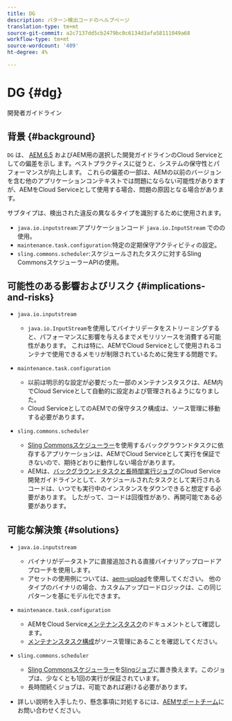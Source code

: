 ```yaml
---
title: DG
description: パターン検出コードのヘルプページ
translation-type: tm+mt
source-git-commit: a2c7137dd5cb2479bc0c6134d3afa58111049a68
workflow-type: tm+mt
source-wordcount: '409'
ht-degree: 4%

---
```



# DG {#dg}

開発者ガイドライン

## 背景 {#background}

`DG` は、 [AEM 6.5](https://experienceleague.adobe.com/docs/experience-manager-65/developing/introduction/dev-guidelines-bestpractices.html) およびAEM用の選択した開発ガイドラインのCloud Serviceとしての偏差を示し [](https://experienceleague.adobe.com/docs/experience-manager-cloud-service/implementing/developing/development-guidelines.html)ます。ベストプラクティスに従うと、システムの保守性とパフォーマンスが向上します。 これらの偏差の一部は、AEMの以前のバージョンを含む他のアプリケーションコンテキストでは問題にならない可能性がありますが、AEMをCloud Serviceとして使用する場合、問題の原因となる場合があります。

サブタイプは、検出された違反の異なるタイプを識別するために使用されます。

* `java.io.inputstream`:アプリケーションコード `java.io.InputStream` でのの使用。
* `maintenance.task.configuration`:特定の定期保守アクティビティの設定。
* `sling.commons.scheduler`:スケジュールされたタスクに対するSling CommonsスケジューラーAPIの使用。

## 可能性のある影響およびリスク {#implications-and-risks}

* `java.io.inputstream`
   * `java.io.InputStream`を使用してバイナリデータをストリーミングすると、パフォーマンスに影響を与えるまでメモリリソースを消費する可能性があります。 これは特に、AEMでCloud Serviceとして使用されるコンテナで使用できるメモリが制限されているために発生する問題です。

* `maintenance.task.configuration`
   * 以前は明示的な設定が必要だった一部のメンテナンスタスクは、AEM内でCloud Serviceとして自動的に設定および管理されるようになりました。
   * Cloud ServiceとしてのAEMでの保守タスク構成は、ソース管理に移動する必要があります。

* `sling.commons.scheduler`
   * [Sling Commonsスケジューラー](https://sling.apache.org/documentation/bundles/scheduler-service-commons-scheduler.html)を使用するバックグラウンドタスクに依存するアプリケーションは、AEMでCloud Serviceとして実行を保証できないので、期待どおりに動作しない場合があります。
   * AEMは、[バックグラウンドタスクと長時間実行ジョブ](https://experienceleague.adobe.com/docs/experience-manager-cloud-service/implementing/developing/development-guidelines.html#background-tasks-and-long-running-jobs)のCloud Service開発ガイドラインとして、スケジュールされたタスクとして実行されるコードは、いつでも実行中のインスタンスをダウンできると想定する必要があります。 したがって、コードは回復性があり、再開可能である必要があります。

## 可能な解決策 {#solutions}

* `java.io.inputstream`
   * バイナリがデータストアに直接追加される直接バイナリアップロードアプローチを使用します。
   * アセットの使用例については、[aem-upload](https://github.com/adobe/aem-upload)を使用してください。 他のタイプのバイナリの場合、カスタムアップロードロジックは、この同じパターンを基にモデル化できます。

* `maintenance.task.configuration`
   * AEMをCloud Service[メンテナンスタスク](https://experienceleague.adobe.com/docs/experience-manager-cloud-service/operations/maintenance.html)のドキュメントとして確認します。
   * [メンテナンスタスク構成](https://experienceleague.adobe.com/docs/experience-manager-cloud-service/implementing/deploying/overview.html#maintenance-tasks-configuration-in-source-control)がソース管理にあることを確認してください。

* `sling.commons.scheduler`
   * [Sling Commonsスケジューラー](https://sling.apache.org/documentation/bundles/scheduler-service-commons-scheduler.html)を[Slingジョブ](https://sling.apache.org/documentation/bundles/apache-sling-eventing-and-job-handling.html#jobs-guarantee-of-processing)に置き換えます。このジョブは、少なくとも1回の実行が保証されています。
   * 長時間続くジョブは、可能であれば避ける必要があります。

* 詳しい説明を入手したり、懸念事項に対処するには、[AEMサポートチーム](https://helpx.adobe.com/enterprise/using/support-for-experience-cloud.html)にお問い合わせください。
